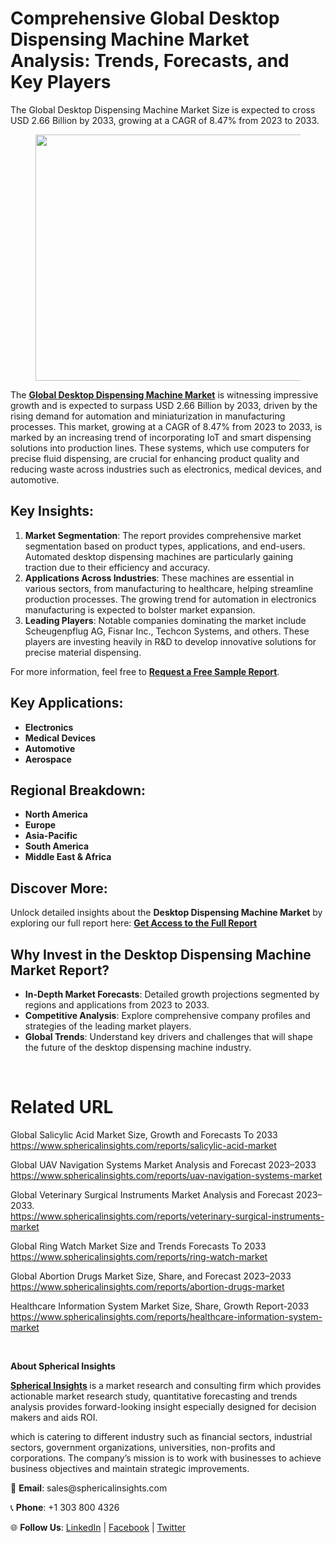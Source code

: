 <h1 id="8ca5" class="pw-post-title fo fp fq bf fr fs ft fu fv fw fx fy fz ga gb gc gd ge gf gg gh gi gj gk gl gm gn go gp gq bk" data-testid="storyTitle" data-selectable-paragraph="">Comprehensive Global Desktop Dispensing Machine Market Analysis: Trends, Forecasts, and Key Players</h1>
<div class="fj fk fl fm fn">
<div class="ab cb">
<div class="ci bh ev ew ex ey">
<p id="7a34" class="pw-post-body-paragraph la lb fq lc b ld le lf lg lh li lj lk ll lm ln lo lp lq lr ls lt lu lv lw lx fj bk" data-selectable-paragraph="">The Global Desktop Dispensing Machine Market Size is expected to cross USD 2.66 Billion by 2033, growing at a CAGR of 8.47% from 2023 to 2033.</p>
<figure class="mb mc md me mf mg ly lz paragraph-image">
<div class="mh mi ed mj bh mk" tabindex="0">
<div class="ly lz ma"><picture><source srcset="https://miro.medium.com/v2/resize:fit:640/format:webp/1*A0dbFjz8FgAuNNfph3GeOA.jpeg 640w, https://miro.medium.com/v2/resize:fit:720/format:webp/1*A0dbFjz8FgAuNNfph3GeOA.jpeg 720w, https://miro.medium.com/v2/resize:fit:750/format:webp/1*A0dbFjz8FgAuNNfph3GeOA.jpeg 750w, https://miro.medium.com/v2/resize:fit:786/format:webp/1*A0dbFjz8FgAuNNfph3GeOA.jpeg 786w, https://miro.medium.com/v2/resize:fit:828/format:webp/1*A0dbFjz8FgAuNNfph3GeOA.jpeg 828w, https://miro.medium.com/v2/resize:fit:1100/format:webp/1*A0dbFjz8FgAuNNfph3GeOA.jpeg 1100w, https://miro.medium.com/v2/resize:fit:1400/format:webp/1*A0dbFjz8FgAuNNfph3GeOA.jpeg 1400w" type="image/webp" sizes="(min-resolution: 4dppx) and (max-width: 700px) 50vw, (-webkit-min-device-pixel-ratio: 4) and (max-width: 700px) 50vw, (min-resolution: 3dppx) and (max-width: 700px) 67vw, (-webkit-min-device-pixel-ratio: 3) and (max-width: 700px) 65vw, (min-resolution: 2.5dppx) and (max-width: 700px) 80vw, (-webkit-min-device-pixel-ratio: 2.5) and (max-width: 700px) 80vw, (min-resolution: 2dppx) and (max-width: 700px) 100vw, (-webkit-min-device-pixel-ratio: 2) and (max-width: 700px) 100vw, 700px" /><source srcset="https://miro.medium.com/v2/resize:fit:640/1*A0dbFjz8FgAuNNfph3GeOA.jpeg 640w, https://miro.medium.com/v2/resize:fit:720/1*A0dbFjz8FgAuNNfph3GeOA.jpeg 720w, https://miro.medium.com/v2/resize:fit:750/1*A0dbFjz8FgAuNNfph3GeOA.jpeg 750w, https://miro.medium.com/v2/resize:fit:786/1*A0dbFjz8FgAuNNfph3GeOA.jpeg 786w, https://miro.medium.com/v2/resize:fit:828/1*A0dbFjz8FgAuNNfph3GeOA.jpeg 828w, https://miro.medium.com/v2/resize:fit:1100/1*A0dbFjz8FgAuNNfph3GeOA.jpeg 1100w, https://miro.medium.com/v2/resize:fit:1400/1*A0dbFjz8FgAuNNfph3GeOA.jpeg 1400w" sizes="(min-resolution: 4dppx) and (max-width: 700px) 50vw, (-webkit-min-device-pixel-ratio: 4) and (max-width: 700px) 50vw, (min-resolution: 3dppx) and (max-width: 700px) 67vw, (-webkit-min-device-pixel-ratio: 3) and (max-width: 700px) 65vw, (min-resolution: 2.5dppx) and (max-width: 700px) 80vw, (-webkit-min-device-pixel-ratio: 2.5) and (max-width: 700px) 80vw, (min-resolution: 2dppx) and (max-width: 700px) 100vw, (-webkit-min-device-pixel-ratio: 2) and (max-width: 700px) 100vw, 700px" data-testid="og" /><img class="bh ki ml c" src="https://miro.medium.com/v2/resize:fit:945/1*A0dbFjz8FgAuNNfph3GeOA.jpeg" alt="" width="700" height="394" /></picture></div>
</div>
</figure>
<p id="226b" class="pw-post-body-paragraph la lb fq lc b ld le lf lg lh li lj lk ll lm ln lo lp lq lr ls lt lu lv lw lx fj bk" data-selectable-paragraph="">The&nbsp;<a class="af mm" href="https://www.sphericalinsights.com/reports/desktop-dispensing-machine-market" target="_blank" rel="noopener ugc nofollow"><strong class="lc fr">Global Desktop Dispensing Machine Market</strong></a>&nbsp;is witnessing impressive growth and is expected to surpass USD 2.66 Billion by 2033, driven by the rising demand for automation and miniaturization in manufacturing processes. This market, growing at a CAGR of 8.47% from 2023 to 2033, is marked by an increasing trend of incorporating IoT and smart dispensing solutions into production lines. These systems, which use computers for precise fluid dispensing, are crucial for enhancing product quality and reducing waste across industries such as electronics, medical devices, and automotive.</p>
<h2 id="e674" class="mn mo fq bf mp mq mr ms mt mu mv mw mx ll my mz na lp nb nc nd lt ne nf ng nh bk" data-selectable-paragraph="">Key Insights:</h2>
<ol class="">
<li id="aeff" class="la lb fq lc b ld ni lf lg lh nj lj lk ll nk ln lo lp nl lr ls lt nm lv lw lx nn no np bk" data-selectable-paragraph=""><strong class="lc fr">Market Segmentation</strong>: The report provides comprehensive market segmentation based on product types, applications, and end-users. Automated desktop dispensing machines are particularly gaining traction due to their efficiency and accuracy.</li>
<li id="1625" class="la lb fq lc b ld nq lf lg lh nr lj lk ll ns ln lo lp nt lr ls lt nu lv lw lx nn no np bk" data-selectable-paragraph=""><strong class="lc fr">Applications Across Industries</strong>: These machines are essential in various sectors, from manufacturing to healthcare, helping streamline production processes. The growing trend for automation in electronics manufacturing is expected to bolster market expansion.</li>
<li id="fe5c" class="la lb fq lc b ld nq lf lg lh nr lj lk ll ns ln lo lp nt lr ls lt nu lv lw lx nn no np bk" data-selectable-paragraph=""><strong class="lc fr">Leading Players</strong>: Notable companies dominating the market include Scheugenpflug AG, Fisnar Inc., Techcon Systems, and others. These players are investing heavily in R&amp;D to develop innovative solutions for precise material dispensing.</li>
</ol>
<p id="f432" class="pw-post-body-paragraph la lb fq lc b ld le lf lg lh li lj lk ll lm ln lo lp lq lr ls lt lu lv lw lx fj bk" data-selectable-paragraph="">For more information, feel free to&nbsp;<a class="af mm" href="https://www.sphericalinsights.com/request-sample/7883" target="_blank" rel="noopener ugc nofollow"><strong class="lc fr">Request a Free Sample Report</strong></a>.</p>
<h2 id="db51" class="mn mo fq bf mp mq mr ms mt mu mv mw mx ll my mz na lp nb nc nd lt ne nf ng nh bk" data-selectable-paragraph="">Key Applications:</h2>
<ul class="">
<li id="5db2" class="la lb fq lc b ld ni lf lg lh nj lj lk ll nk ln lo lp nl lr ls lt nm lv lw lx nv no np bk" data-selectable-paragraph=""><strong class="lc fr">Electronics</strong></li>
<li id="d0c4" class="la lb fq lc b ld nq lf lg lh nr lj lk ll ns ln lo lp nt lr ls lt nu lv lw lx nv no np bk" data-selectable-paragraph=""><strong class="lc fr">Medical Devices</strong></li>
<li id="6d12" class="la lb fq lc b ld nq lf lg lh nr lj lk ll ns ln lo lp nt lr ls lt nu lv lw lx nv no np bk" data-selectable-paragraph=""><strong class="lc fr">Automotive</strong></li>
<li id="d24a" class="la lb fq lc b ld nq lf lg lh nr lj lk ll ns ln lo lp nt lr ls lt nu lv lw lx nv no np bk" data-selectable-paragraph=""><strong class="lc fr">Aerospace</strong></li>
</ul>
<h2 id="fb10" class="mn mo fq bf mp mq mr ms mt mu mv mw mx ll my mz na lp nb nc nd lt ne nf ng nh bk" data-selectable-paragraph="">Regional Breakdown:</h2>
<ul class="">
<li id="a20f" class="la lb fq lc b ld ni lf lg lh nj lj lk ll nk ln lo lp nl lr ls lt nm lv lw lx nv no np bk" data-selectable-paragraph=""><strong class="lc fr">North America</strong></li>
<li id="5c16" class="la lb fq lc b ld nq lf lg lh nr lj lk ll ns ln lo lp nt lr ls lt nu lv lw lx nv no np bk" data-selectable-paragraph=""><strong class="lc fr">Europe</strong></li>
<li id="4df9" class="la lb fq lc b ld nq lf lg lh nr lj lk ll ns ln lo lp nt lr ls lt nu lv lw lx nv no np bk" data-selectable-paragraph=""><strong class="lc fr">Asia-Pacific</strong></li>
<li id="a3bc" class="la lb fq lc b ld nq lf lg lh nr lj lk ll ns ln lo lp nt lr ls lt nu lv lw lx nv no np bk" data-selectable-paragraph=""><strong class="lc fr">South America</strong></li>
<li id="db5d" class="la lb fq lc b ld nq lf lg lh nr lj lk ll ns ln lo lp nt lr ls lt nu lv lw lx nv no np bk" data-selectable-paragraph=""><strong class="lc fr">Middle East &amp; Africa</strong></li>
</ul>
<h2 id="f411" class="mn mo fq bf mp mq mr ms mt mu mv mw mx ll my mz na lp nb nc nd lt ne nf ng nh bk" data-selectable-paragraph="">Discover More:</h2>
<p id="1673" class="pw-post-body-paragraph la lb fq lc b ld ni lf lg lh nj lj lk ll nk ln lo lp nl lr ls lt nm lv lw lx fj bk" data-selectable-paragraph="">Unlock detailed insights about the&nbsp;<strong class="lc fr">Desktop Dispensing Machine Market</strong>&nbsp;by exploring our full report here:&nbsp;<a class="af mm" href="https://www.sphericalinsights.com/reports/desktop-dispensing-machine-market" target="_blank" rel="noopener ugc nofollow"><strong class="lc fr">Get Access to the Full Report</strong></a></p>
<h2 id="de2c" class="mn mo fq bf mp mq mr ms mt mu mv mw mx ll my mz na lp nb nc nd lt ne nf ng nh bk" data-selectable-paragraph="">Why Invest in the Desktop Dispensing Machine Market Report?</h2>
<ul class="">
<li id="3227" class="la lb fq lc b ld ni lf lg lh nj lj lk ll nk ln lo lp nl lr ls lt nm lv lw lx nv no np bk" data-selectable-paragraph=""><strong class="lc fr">In-Depth Market Forecasts</strong>: Detailed growth projections segmented by regions and applications from 2023 to 2033.</li>
<li id="ea84" class="la lb fq lc b ld nq lf lg lh nr lj lk ll ns ln lo lp nt lr ls lt nu lv lw lx nv no np bk" data-selectable-paragraph=""><strong class="lc fr">Competitive Analysis</strong>: Explore comprehensive company profiles and strategies of the leading market players.</li>
<li id="f60c" class="la lb fq lc b ld nq lf lg lh nr lj lk ll ns ln lo lp nt lr ls lt nu lv lw lx nv no np bk" data-selectable-paragraph=""><strong class="lc fr">Global Trends</strong>: Understand key drivers and challenges that will shape the future of the desktop dispensing machine industry.</li>
</ul>
</div>
</div>
</div>
<div class="ab cb nw nx ny nz">&nbsp;</div>
<div class="fj fk fl fm fn">
<div class="ab cb">
<div class="ci bh ev ew ex ey">
<h1 id="422b" class="oe mo fq bf mp of og oh mt oi oj ok mx ol om on oo op oq or os ot ou ov ow ox bk" data-selectable-paragraph="">Related URL</h1>
<p id="3596" class="pw-post-body-paragraph la lb fq lc b ld ni lf lg lh nj lj lk ll nk ln lo lp nl lr ls lt nm lv lw lx fj bk" data-selectable-paragraph="">Global Salicylic Acid Market Size, Growth and Forecasts To 2033<br /><a class="af mm" href="https://www.sphericalinsights.com/reports/salicylic-acid-market" target="_blank" rel="noopener ugc nofollow">https://www.sphericalinsights.com/reports/salicylic-acid-market</a></p>
<p id="9a9b" class="pw-post-body-paragraph la lb fq lc b ld le lf lg lh li lj lk ll lm ln lo lp lq lr ls lt lu lv lw lx fj bk" data-selectable-paragraph="">Global UAV Navigation Systems Market Analysis and Forecast 2023&ndash;2033<br /><a class="af mm" href="https://www.sphericalinsights.com/reports/uav-navigation-systems-market" target="_blank" rel="noopener ugc nofollow">https://www.sphericalinsights.com/reports/uav-navigation-systems-market</a></p>
<p id="de27" class="pw-post-body-paragraph la lb fq lc b ld le lf lg lh li lj lk ll lm ln lo lp lq lr ls lt lu lv lw lx fj bk" data-selectable-paragraph="">Global Veterinary Surgical Instruments Market Analysis and Forecast 2023&ndash;2033.<br /><a class="af mm" href="https://www.sphericalinsights.com/reports/veterinary-surgical-instruments-market" target="_blank" rel="noopener ugc nofollow">https://www.sphericalinsights.com/reports/veterinary-surgical-instruments-market</a></p>
<p id="d9c3" class="pw-post-body-paragraph la lb fq lc b ld le lf lg lh li lj lk ll lm ln lo lp lq lr ls lt lu lv lw lx fj bk" data-selectable-paragraph="">Global Ring Watch Market Size and Trends Forecasts To 2033<br /><a class="af mm" href="https://www.sphericalinsights.com/reports/ring-watch-market" target="_blank" rel="noopener ugc nofollow">https://www.sphericalinsights.com/reports/ring-watch-market</a></p>
<p id="15b1" class="pw-post-body-paragraph la lb fq lc b ld le lf lg lh li lj lk ll lm ln lo lp lq lr ls lt lu lv lw lx fj bk" data-selectable-paragraph="">Global Abortion Drugs Market Size, Share, and Forecast 2023&ndash;2033<br /><a class="af mm" href="https://www.sphericalinsights.com/reports/abortion-drugs-market" target="_blank" rel="noopener ugc nofollow">https://www.sphericalinsights.com/reports/abortion-drugs-market</a></p>
<p id="21a8" class="pw-post-body-paragraph la lb fq lc b ld le lf lg lh li lj lk ll lm ln lo lp lq lr ls lt lu lv lw lx fj bk" data-selectable-paragraph="">Healthcare Information System Market Size, Share, Growth Report-2033<br /><a class="af mm" href="https://www.sphericalinsights.com/reports/healthcare-information-system-market" target="_blank" rel="noopener ugc nofollow">https://www.sphericalinsights.com/reports/healthcare-information-system-market</a></p>
</div>
</div>
</div>
<div class="ab cb nw nx ny nz">&nbsp;</div>
<div class="fj fk fl fm fn">
<div class="ab cb">
<div class="ci bh ev ew ex ey">
<p id="7ab3" class="pw-post-body-paragraph la lb fq lc b ld le lf lg lh li lj lk ll lm ln lo lp lq lr ls lt lu lv lw lx fj bk" data-selectable-paragraph=""><strong class="lc fr">About Spherical Insights</strong></p>
<p id="237b" class="pw-post-body-paragraph la lb fq lc b ld le lf lg lh li lj lk ll lm ln lo lp lq lr ls lt lu lv lw lx fj bk" data-selectable-paragraph=""><a class="af mm" href="https://www.sphericalinsights.com/" target="_blank" rel="noopener ugc nofollow"><strong class="lc fr">Spherical Insights</strong></a><strong class="lc fr">&nbsp;</strong>is a market research and consulting firm which provides actionable market research study, quantitative forecasting and trends analysis provides forward-looking insight especially designed for decision makers and aids ROI.</p>
<p id="c404" class="pw-post-body-paragraph la lb fq lc b ld le lf lg lh li lj lk ll lm ln lo lp lq lr ls lt lu lv lw lx fj bk" data-selectable-paragraph="">which is catering to different industry such as financial sectors, industrial sectors, government organizations, universities, non-profits and corporations. The company&rsquo;s mission is to work with businesses to achieve business objectives and maintain strategic improvements.</p>
<p id="6b58" class="pw-post-body-paragraph la lb fq lc b ld le lf lg lh li lj lk ll lm ln lo lp lq lr ls lt lu lv lw lx fj bk" data-selectable-paragraph="">📧&nbsp;<strong class="lc fr">Email</strong>: sales@sphericalinsights.com</p>
<p id="a846" class="pw-post-body-paragraph la lb fq lc b ld le lf lg lh li lj lk ll lm ln lo lp lq lr ls lt lu lv lw lx fj bk" data-selectable-paragraph="">📞&nbsp;<strong class="lc fr">Phone</strong>: +1 303 800 4326</p>
<p id="5a73" class="pw-post-body-paragraph la lb fq lc b ld le lf lg lh li lj lk ll lm ln lo lp lq lr ls lt lu lv lw lx fj bk" data-selectable-paragraph="">🌐&nbsp;<strong class="lc fr">Follow Us</strong>:&nbsp;<a class="af mm" href="https://www.linkedin.com/company/spherical-insight/" target="_blank" rel="noopener ugc nofollow">LinkedIn</a>&nbsp;|&nbsp;<a class="af mm" href="https://www.facebook.com/sphericalinsights22" target="_blank" rel="noopener ugc nofollow">Facebook</a>&nbsp;|&nbsp;<a class="af mm" href="https://twitter.com/SInsights_US" target="_blank" rel="noopener ugc nofollow">Twitter</a></p>
</div>
</div>
</div>
